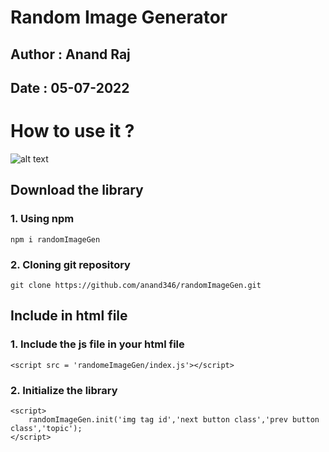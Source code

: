# Random Image Generator

## Author : Anand Raj

## Date   : 05-07-2022

# How to use it ?

![alt text](https://github.com/anand346/randomImageGen/blob/master/demo/demo.png?raw=true)

## Download the library

### 1. Using npm
    npm i randomImageGen

### 2. Cloning git repository
    git clone https://github.com/anand346/randomImageGen.git


## Include in html file

### 1. Include the js file in your html file
    <script src = 'randomeImageGen/index.js'></script>

### 2. Initialize the library
    <script>
        randomImageGen.init('img tag id','next button class','prev button class','topic');
    </script>